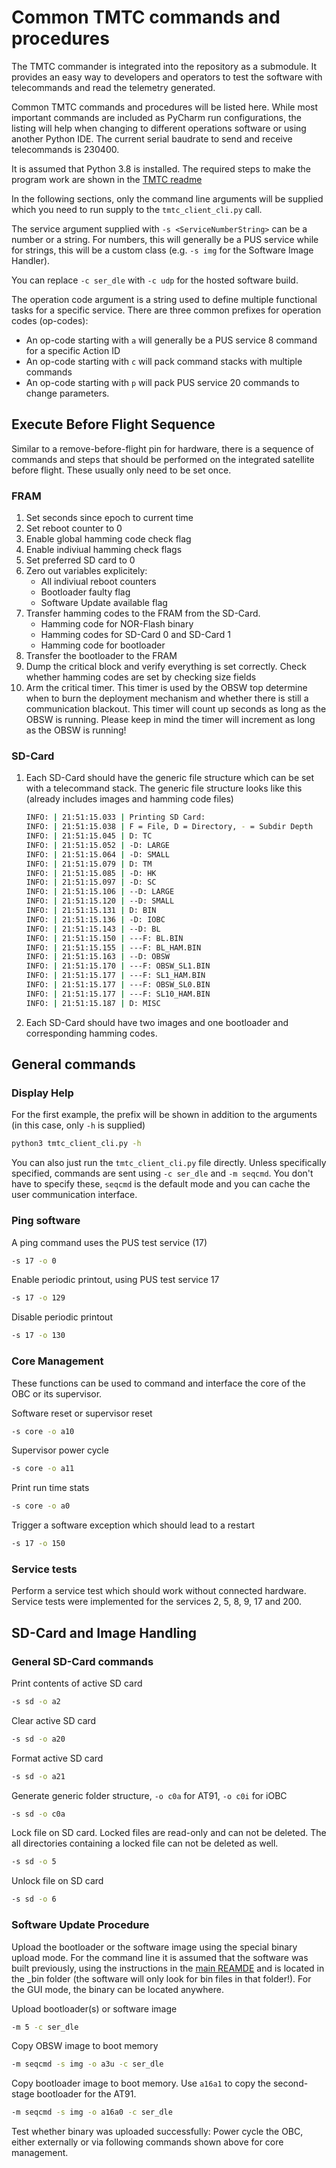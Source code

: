 # Common TMTC commands and procedures

The TMTC commander is integrated into the repository as a submodule.
It provides an easy way to developers and operators to test the software
with telecommands and read the telemetry generated.

Common TMTC commands and procedures will be listed here. 
While most important commands are included as PyCharm run configurations,
the listing will help when changing to different operations software
or using another Python IDE. The current serial baudrate to send 
and receive telecommands is 230400.

It is assumed that Python 3.8 is installed. The required steps to make
the program work are shown in the [TMTC readme](https://git.ksat-stuttgart.de/source/tmtc)

In the following sections, only the command line arguments will be supplied which you need to run
supply to the `tmtc_client_cli.py` call.

The service argument supplied with `-s <ServiceNumberString>` can be a number or a string.
For numbers, this will generally be a PUS service while for strings, this will be a custom class 
(e.g. `-s img` for the Software Image Handler).

You can replace `-c ser_dle` with `-c udp` for the hosted software build.

The operation code argument is a string used to define multiple functional tasks for a 
specific service. There are three common prefixes for operation codes (op-codes):

- An op-code starting with `a` will generally be a PUS service 8 command for a specific
Action ID
- An op-code starting with `c` will pack command stacks with multiple commands
- An op-code starting with `p` will pack PUS service 20 commands to change parameters.

## Execute Before Flight Sequence

Similar to a remove-before-flight pin for hardware, there is a sequence of commands and steps
that should be performed on the integrated satellite before flight. These usually
only need to be set once.

### FRAM 

1. Set seconds since epoch to current time
2. Set reboot counter to 0
3. Enable global hamming code check flag
4. Enable indiviual hamming check flags
5. Set preferred SD card to 0
6. Zero out variables explicitely:
    - All indiviual reboot counters
	- Bootloader faulty flag
	- Software Update available flag
7. Transfer hamming codes to the FRAM from the SD-Card.
   - Hamming code for NOR-Flash binary
   - Hamming codes for SD-Card 0 and SD-Card 1
   - Hamming code for bootloader
8. Transfer the bootloader to the FRAM
9. Dump the critical block and verify everything is set correctly. Check whether hamming codes
are set by checking size fields
10. Arm the critical timer. This timer is used by the OBSW top determine when to burn the deployment
mechanism and whether there is still a communication blackout.  This timer will count up seconds
as long as  the OBSW is running. Please keep in mind the timer will increment as long as the
OBSW is running!

### SD-Card

1. Each SD-Card should have the generic file structure which can be set with a telecommand stack.
   The generic file structure looks like this (already includes images and hamming code files)
   
   ```sh
   INFO: | 21:51:15.033 | Printing SD Card: 
   INFO: | 21:51:15.038 | F = File, D = Directory, - = Subdir Depth
   INFO: | 21:51:15.045 | D: TC
   INFO: | 21:51:15.052 | -D: LARGE
   INFO: | 21:51:15.064 | -D: SMALL
   INFO: | 21:51:15.079 | D: TM
   INFO: | 21:51:15.085 | -D: HK
   INFO: | 21:51:15.097 | -D: SC
   INFO: | 21:51:15.106 | --D: LARGE
   INFO: | 21:51:15.120 | --D: SMALL
   INFO: | 21:51:15.131 | D: BIN
   INFO: | 21:51:15.136 | -D: IOBC
   INFO: | 21:51:15.143 | --D: BL
   INFO: | 21:51:15.150 | ---F: BL.BIN
   INFO: | 21:51:15.155 | ---F: BL_HAM.BIN
   INFO: | 21:51:15.163 | --D: OBSW
   INFO: | 21:51:15.170 | ---F: OBSW_SL1.BIN
   INFO: | 21:51:15.177 | ---F: SL1_HAM.BIN
   INFO: | 21:51:15.177 | ---F: OBSW_SL0.BIN
   INFO: | 21:51:15.177 | ---F: SL10_HAM.BIN
   INFO: | 21:51:15.187 | D: MISC
   ```

2. Each SD-Card should have two images and one bootloader and corresponding hamming codes.

## General commands

### Display Help

For the first example, the prefix will be shown in addition to the arguments (in this case, only
`-h` is supplied)

```sh
python3 tmtc_client_cli.py -h
```

You can also just run the `tmtc_client_cli.py` file directly. Unless specifically specified,
commands are sent using `-c ser_dle` and `-m seqcmd`. You don't have to specify these,
`seqcmd` is the default mode and you can cache the user communication interface.
 
### Ping software

A ping command uses the PUS test service (17)
```sh
-s 17 -o 0
```

Enable periodic printout, using PUS test service 17
```sh
-s 17 -o 129
```

Disable periodic printout

```sh
-s 17 -o 130
```

### Core Management

These functions can be used to command and interface the core of the OBC
or its supervisor.

Software reset or supervisor reset
```sh
-s core -o a10
```

Supervisor power cycle
```sh
-s core -o a11
```

Print run time stats

```sh
-s core -o a0
```

Trigger a software exception which should lead to a restart

```sh
-s 17 -o 150
```

### Service tests

Perform a service test which should work without connected hardware.
Service tests were implemented for the services 2, 5, 8, 9, 17 and 200.

## SD-Card and Image Handling

### General SD-Card commands

Print contents of active SD card

```sh
-s sd -o a2
``` 

Clear active SD card
```sh
-s sd -o a20
``` 

Format active SD card

```sh
-s sd -o a21
```

Generate generic folder structure, `-o c0a` for AT91, `-o c0i` for iOBC

```sh
-s sd -o c0a
```

Lock file on SD card. Locked files are read-only and can not be deleted.
The all directories containing a locked file can not be deleted as well.
```sh
-s sd -o 5
```

Unlock file on SD card

```sh
-s sd -o 6
```

###  Software Update Procedure

Upload the bootloader or the software image using the special
binary upload mode. For the command line it is assumed that the software was built previously, 
using the instructions in the 
[main REAMDE](https://git.ksat-stuttgart.de/source/sourceobsw/-/blob/master/README.md) and is 
located in the \_bin folder (the software will only look for bin files in that folder!).
For the GUI mode, the binary can be located anywhere.

Upload bootloader(s) or software image

```sh
-m 5 -c ser_dle
```

Copy OBSW image to boot memory

```sh
-m seqcmd -s img -o a3u -c ser_dle
```

Copy bootloader image to boot memory. Use `a16a1` to copy the second-stage bootloader for the AT91.

```sh
-m seqcmd -s img -o a16a0 -c ser_dle
```

Test whether binary was uploaded successfully: Power cycle the OBC, either externally or via
following commands shown above for core management.
